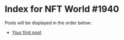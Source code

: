 # Index for NFT World #1940
Posts will be displayed in the order below:

- [Your first post](./001-first.md)

